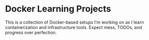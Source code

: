 # Docker Learning Projects

This is a collection of Docker-based setups I’m working on as I learn containerization and infrastructure tools. Expect mess, TODOs, and progress over perfection.